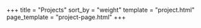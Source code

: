 +++
title = "Projects"
sort_by = "weight"
template = "project.html"
page_template = "project-page.html"
+++

